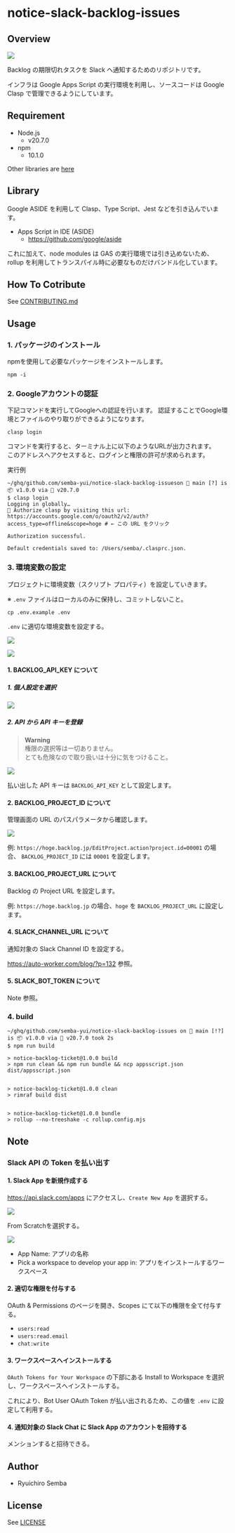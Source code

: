 <!--
Copyright (c) 2023 Ryuichiro Semba Co., Ltd. All Rights Reserved.

Licensed under the Apache License, Version 2.0 (the "License");
you may not use this file except in compliance with the License.
You may obtain a copy of the License at

      http://www.apache.org/licenses/LICENSE-2.0

Unless required by applicable law or agreed to in writing, software
distributed under the License is distributed on an "AS IS" BASIS,
WITHOUT WARRANTIES OR CONDITIONS OF ANY KIND, either express or implied.
See the License for the specific language governing permissions and
limitations under the License.
-->
# notice-slack-backlog-issues

## Overview

![](docs/images/readme/005_overview_001.png)

Backlog の期限切れタスクを Slack へ通知するためのリポジトリです。

インフラは Google Apps Script の実行環境を利用し、ソースコードは Google Clasp で管理できるようにしています。

## Requirement

- Node.js
    - v20.7.0
- npm
    - 10.1.0

Other libraries are [here](./package.json)

## Library

Google ASIDE を利用して Clasp、Type Script、Jest などを引き込んでいます。

- Apps Script in IDE (ASIDE)
    - https://github.com/google/aside

これに加えて、node modules は GAS の実行環境では引き込めないため、  
rollup を利用してトランスパイル時に必要なものだけバンドル化しています。

## How To Cotribute

See [CONTRIBUTING.md](./docs/CONTRIBUTING.md)

## Usage

### 1. パッケージのインストール

npmを使用して必要なパッケージをインストールします。

```shell
npm -i
```

### 2. Googleアカウントの認証

下記コマンドを実行してGoogleへの認証を行います。
認証することでGoogle環境とファイルのやり取りができるようになります。

```shell
clasp login
```

コマンドを実行すると、ターミナル上に以下のようなURLが出力されます。  
このアドレスへアクセスすると、ログインと権限の許可が求められます。

実行例

```shell
~/ghq/github.com/semba-yui/notice-slack-backlog-issueson  main [?] is 📦 v1.0.0 via  v20.7.0 
$ clasp login                    
Logging in globally…
🔑 Authorize clasp by visiting this url:
https://accounts.google.com/o/oauth2/v2/auth?access_type=offline&scope=hoge # ← この URL をクリック

Authorization successful.

Default credentials saved to: /Users/semba/.clasprc.json.
```

### 3. 環境変数の設定

プロジェクトに環境変数（スクリプト プロパティ）を設定していきます。

※ `.env` ファイルはローカルのみに保持し、コミットしないこと。

```shell
cp .env.example .env
```

`.env` に適切な環境変数を設定する。

 ![](docs/images/readme/002_backlog_project_id_001.png)

 ![](docs/images/readme/002_backlog_project_id_002.png)

#### 1. BACKLOG_API_KEY について

##### 1. 個人設定を選択

![](./docs/images/readme/001_backlog_api_key_001.png)

##### 2. API から API キーを登録

> **Warning**  
> 権限の選択等は一切ありません。  
> とても危険なので取り扱いは十分に気をつけること。

![](./docs/images/readme/001_backlog_api_key_002.png)

払い出した API キーは `BACKLOG_API_KEY` として設定します。

#### 2. BACKLOG_PROJECT_ID について

管理画面の URL のパスパラメータから確認します。

![](./docs/images/readme/002_backlog_project_id_001.png)

例: `https://hoge.backlog.jp/EditProject.action?project.id=00001` の場合、
`BACKLOG_PROJECT_ID` には `00001` を設定します。

#### 3. BACKLOG_PROJECT_URL について

Backlog の Project URL を設定します。 

例: `https://hoge.backlog.jp` の場合、`hoge` を `BACKLOG_PROJECT_URL` に設定します。

#### 4. SLACK_CHANNEL_URL について

通知対象の Slack Channel ID を設定する。

https://auto-worker.com/blog/?p=132 参照。

#### 5. SLACK_BOT_TOKEN について

Note 参照。

### 4. build

```shell
~/ghq/github.com/semba-yui/notice-slack-backlog-issues on  main [!?] is 📦 v1.0.0 via  v20.7.0 took 2s 
$ npm run build

> notice-backlog-ticket@1.0.0 build
> npm run clean && npm run bundle && ncp appsscript.json dist/appsscript.json


> notice-backlog-ticket@1.0.0 clean
> rimraf build dist


> notice-backlog-ticket@1.0.0 bundle
> rollup --no-treeshake -c rollup.config.mjs
```

## Note

### Slack API の Token を払い出す

#### 1. Slack App を新規作成する

https://api.slack.com/apps にアクセスし、`Create New App` を選択する。

![](docs/images/readme/004_slack_init_001.png)

From Scratchを選択する。

![](docs/images/readme/004_slack_init_002.png)

- App Name: アプリの名称
- Pick a workspace to develop your app in: アプリをインストールするワークスペース

#### 2. 適切な権限を付与する

OAuth & Permissions のページを開き、Scopes にて以下の権限を全て付与する。

- `users:read`
- `users:read.email`
- `chat:write`

#### 3. ワークスペースへインストールする

`OAuth Tokens for Your Workspace` の下部にある Install to Workspace を選択し、ワークスペースへインストールする。  

これにより、Bot User OAuth Token が払い出されるため、この値を `.env` に設定して利用する。

#### 4. 通知対象の Slack Chat に Slack App のアカウントを招待する

メンションすると招待できる。
 
## Author

- Ryuichiro Semba

## License

See [LICENSE](./LICENSE)

